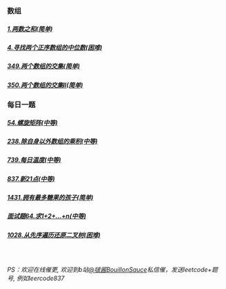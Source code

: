 ### 数组

##### [1.两数之和(简单)](https://github.com/HelloSummer5/LeetCodeDemo/blob/master/src/com/leetcode/md/array/LeetCode001.md)
##### [4.寻找两个正序数组的中位数(困难)](https://github.com/HelloSummer5/LeetCodeDemo/blob/master/src/com/leetcode/md/array/LeetCode004.md)
##### [349.两个数组的交集(简单)](https://github.com/HelloSummer5/LeetCodeDemo/blob/master/src/com/leetcode/md/array/LeetCode349.md)
##### [350.两个数组的交集II(简单)](https://github.com/HelloSummer5/LeetCodeDemo/blob/master/src/com/leetcode/md/array/LeetCode349.md)

### 每日一题
##### [54.螺旋矩阵(中等)](https://github.com/HelloSummer5/LeetCodeDemo/blob/master/src/com/leetcode/md/everyday/LeetCode54.md)
##### [238.除自身以外数组的乘积(中等)](https://github.com/HelloSummer5/LeetCodeDemo/blob/master/src/com/leetcode/md/everyday/LeetCode238.md)
##### [739.每日温度(中等)](https://github.com/HelloSummer5/LeetCodeDemo/blob/master/src/com/leetcode/md/everyday/LeetCode739.md)
##### [837.新21点(中等)](https://github.com/HelloSummer5/LeetCodeDemo/blob/master/src/com/leetcode/md/everyday/LeetCode837.md)
##### [1431.拥有最多糖果的孩子(简单)](https://github.com/HelloSummer5/LeetCodeDemo/blob/master/src/com/leetcode/md/everyday/LeetCode1431.md)
##### [面试题64.求1+2+…+n(中等)](https://github.com/HelloSummer5/LeetCodeDemo/blob/master/src/com/leetcode/md/everyday/LeetCodeFace64.md)
##### [1028.从先序遍历还原二叉树(困难)](https://github.com/HelloSummer5/LeetCodeDemo/blob/master/src/com/leetcode/md/everyday/LeetCode1028.md)




<br>

###### PS：欢迎在线催更, 欢迎到b站[@啵酱BouillonSauce](https://space.bilibili.com/400115474)私信催，发送leetcode+题号,  例如leercode837